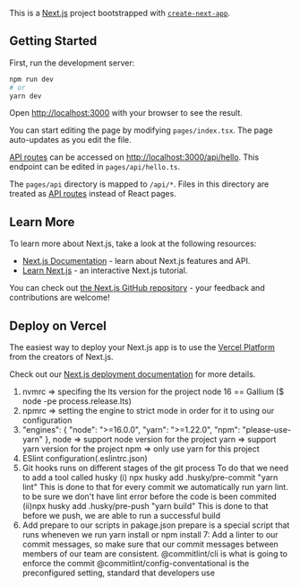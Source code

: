 This is a [Next.js](https://nextjs.org/) project bootstrapped with [`create-next-app`](https://github.com/vercel/next.js/tree/canary/packages/create-next-app).

## Getting Started

First, run the development server:

```bash
npm run dev
# or
yarn dev
```

Open [http://localhost:3000](http://localhost:3000) with your browser to see the result.

You can start editing the page by modifying `pages/index.tsx`. The page auto-updates as you edit the file.

[API routes](https://nextjs.org/docs/api-routes/introduction) can be accessed on [http://localhost:3000/api/hello](http://localhost:3000/api/hello). This endpoint can be edited in `pages/api/hello.ts`.

The `pages/api` directory is mapped to `/api/*`. Files in this directory are treated as [API routes](https://nextjs.org/docs/api-routes/introduction) instead of React pages.

## Learn More

To learn more about Next.js, take a look at the following resources:

- [Next.js Documentation](https://nextjs.org/docs) - learn about Next.js features and API.
- [Learn Next.js](https://nextjs.org/learn) - an interactive Next.js tutorial.

You can check out [the Next.js GitHub repository](https://github.com/vercel/next.js/) - your feedback and contributions are welcome!

## Deploy on Vercel

The easiest way to deploy your Next.js app is to use the [Vercel Platform](https://vercel.com/new?utm_medium=default-template&filter=next.js&utm_source=create-next-app&utm_campaign=create-next-app-readme) from the creators of Next.js.

Check out our [Next.js deployment documentation](https://nextjs.org/docs/deployment) for more details.

<!-- Project Structureing -->

1. nvmrc => specifing the lts version for the project node 16 == Gallium ($ node -pe process.release.lts)
2. npmrc => setting the engine to strict mode in order for it to using our configuration
3. "engines": {
   "node": ">=16.0.0",
   "yarn": ">=1.22.0",
   "npm": "please-use-yarn"
   },
   node => support node version for the project
   yarn => support yarn version for the project
   npm => only use yarn for this project
4. ESlint configuration(.eslintrc.json)
5. Git hooks runs on different stages of the git process
   To do that we need to add a tool called husky
    (i) npx husky add .husky/pre-commit "yarn lint"
      This is done to that for every commit we automatically
      run yarn lint. to be sure we don't have lint error before the
      code is been commited
    (ii)npx husky add .husky/pre-push "yarn build"
      This is done to that before we push, we are able to run a successful
      build
6. Add prepare to our scripts in pakage.json
  prepare is a special script  that runs wheneven we run yarn install or npm install 
7: Add a linter to our commit messages, so make sure that our commit messages between
  members of our team  are consistent.
  @commitlint/cli is what is going to enforce the commit
  @commitlint/config-conventational  is the preconfigured setting, standard that developers use
